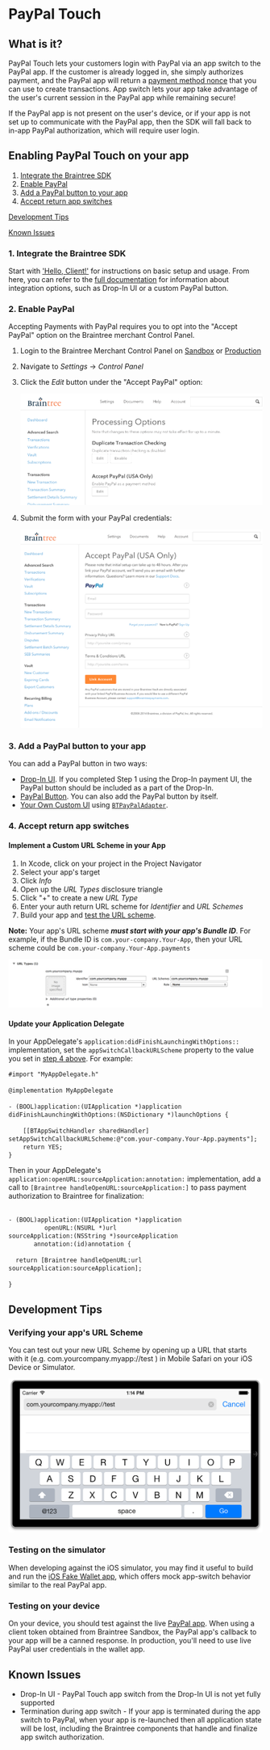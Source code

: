 # PayPal Touch

## What is it?
PayPal Touch lets your customers login with PayPal via an app switch to the PayPal app. If the customer is already logged in, she simply authorizes payment, and the PayPal app will return a [payment method nonce](https://developers.braintreepayments.com/ios+ruby/sdk/overview/how-it-works#payment-method-nonce) that you can use to create transactions. App switch lets your app take advantage of the user's current session in the PayPal app while remaining secure!

If the PayPal app is not present on the user's device, or if your app is not set up to communicate with the PayPal app, then the SDK will fall back to in-app PayPal authorization, which will require user login.

## Enabling PayPal Touch on your app
1. [Integrate the Braintree SDK](#1-integrate-the-braintree-sdk)
2. [Enable PayPal](#2-enable-paypal)
3. [Add a PayPal button to your app](#3-add-a-paypal-button-to-your-app)
4. [Accept return app switches](#4-accept-return-app-switches)


[Development Tips](#development-tips)

[Known Issues](#known-issues)
### 1. Integrate the Braintree SDK

Start with ['Hello, Client!'](https://developers.braintreepayments.com/ios/start/hello-client) for instructions on basic setup and usage.  From here, you can refer to the [full documentation](https://developers.braintreepayments.com/ios/sdk/client) for information about integration options, such as Drop-In UI or a custom PayPal button.

### 2. Enable PayPal

Accepting Payments with PayPal requires you to opt into the "Accept PayPal" option on the Braintree merchant Control Panel.

1. Login to the Braintree Merchant Control Panel on [Sandbox](https://sandbox.braintreegateway.com/login) or [Production](https://www.braintreegateway.com/login)
2. Navigate to _Settings_ -> _Control Panel_
3. Click the _Edit_ button under the "Accept PayPal" option:

    ![Enable PayPal](images/EnablePayPalControlPanel.png) 

4. Submit the form with your PayPal credentials:

    ![Submit PayPal Credentials](images/SubmitPayPalCredentials.png) 


### 3. Add a PayPal button to your app

You can add a PayPal button in two ways:

* [Drop-In UI](https://developers.braintreepayments.com/ios+ruby/sdk/client/drop-in). If you completed Step 1 using the Drop-In payment UI, the PayPal button should be included as a part of the Drop-In.
* [PayPal Button](https://developers.braintreepayments.com/ios+ruby/sdk/client/paypal). You can also add the PayPal button by itself.
* [Your Own Custom UI](custom-paypal-touch.md) using [`BTPayPalAdapter`](../Braintree/PayPal/Braintree-PayPal/BTPayPalAdapter.h).

### 4. Accept return app switches

#### Implement a Custom URL Scheme in your App

1. In Xcode, click on your project in the Project Navigator
2. Select your app's target
3. Click _Info_
4. Open up the _URL Types_ disclosure triangle
5. Click "+" to create a new _URL Type_
6. Enter your auth return URL scheme for _Identifier_ and _URL Schemes_
7. Build your app and [test the URL scheme](#verifying-your-apps-url-scheme).

**Note:** Your app's URL scheme **_must start with your app's Bundle ID_**. For example, if the Bundle ID is `com.your-company.Your-App`, then your URL scheme could be `com.your-company.Your-App.payments`

![XCode - Add Custom URL Scheme](/PayPalTouchDocs/images/XCodeAddURLScheme.png)

#### Update your Application Delegate

In your AppDelegate's `application:didFinishLaunchingWithOptions::` implementation, set the `appSwitchCallbackURLScheme` property to the value you set in [step 4 above](#4-accept-return-app-switches). For example:

```obj-c
#import "MyAppDelegate.h"

@implementation MyAppDelegate

- (BOOL)application:(UIApplication *)application didFinishLaunchingWithOptions:(NSDictionary *)launchOptions {

    [[BTAppSwitchHandler sharedHandler] setAppSwitchCallbackURLScheme:@"com.your-company.Your-App.payments"];
    return YES;
}
```

Then in your AppDelegate's `application:openURL:sourceApplication:annotation:` implementation, add a call to `[Braintree handleOpenURL:sourceApplication:]` to pass payment authorization to Braintree for finalization:

```obj-c

- (BOOL)application:(UIApplication *)application 
          openURL:(NSURL *)url 
sourceApplication:(NSString *)sourceApplication
       annotation:(id)annotation {

  return [Braintree handleOpenURL:url sourceApplication:sourceApplication];

}
```


## Development Tips

### Verifying your app's URL Scheme

You can test out your new URL Scheme by opening up a URL that starts with it (e.g. com.yourcompany.myapp://test ) in Mobile Safari on your iOS Device or Simulator.

![iOS Simulator - Launch URL Scheme from Mobile Safari](/PayPalTouchDocs/images/LaunchURLSchemeFromMobileSafari.png)

### Testing on the simulator 

When developing against the iOS simulator, you may find it useful to build and run the [iOS Fake Wallet app](https://github.com/braintree/fake-wallet-app-ios), which offers mock app-switch behavior similar to the real PayPal app.

### Testing on your device

On your device, you should test against the live [PayPal app](https://itunes.apple.com/us/app/paypal/id283646709). When using a client token obtained from Braintree Sandbox, the PayPal app's callback to your app will be a canned response. In production, you'll need to use live PayPal user credentials in the wallet app.

## Known Issues

* Drop-In UI - PayPal Touch app switch from the Drop-In UI is not yet fully supported
* Termination during app switch - If your app is terminated during the app switch to PayPal, when your app is re-launched then all application state will be lost, including the Braintree components that handle and finalize app switch authorization. 

